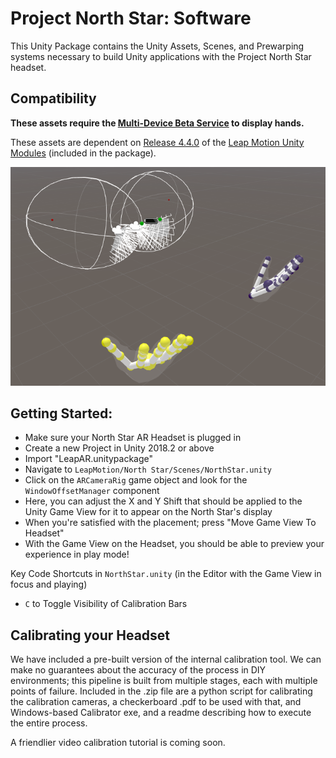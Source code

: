 # Project North Star: Software

This Unity Package contains the Unity Assets, Scenes, and Prewarping systems necessary to build Unity applications with the Project North Star headset.

## Compatibility 

**These assets require the [Multi-Device Beta Service](https://github.com/leapmotion/UnityModules/tree/feat-multi-device/Multidevice%20Service) to display hands.**

These assets are dependent on [Release 4.4.0](https://github.com/leapmotion/UnityModules/pull/1010) of the [Leap Motion Unity Modules](https://github.com/leapmotion/UnityModules) (included in the package). 

[![North Star Starting Scene](/Software/imgs/UnityNorthStarRig.png)](https://github.com/leapmotion/ProjectNorthStar/tree/master/Software)


## Getting Started:
  - Make sure your North Star AR Headset is plugged in
  - Create a new Project in Unity 2018.2 or above
  - Import "LeapAR.unitypackage"
  - Navigate to `LeapMotion/North Star/Scenes/NorthStar.unity`
  - Click on the `ARCameraRig` game object and look for the `WindowOffsetManager` component
  - Here, you can adjust the X and Y Shift that should be applied to the Unity Game View for it to appear on the North Star's display
  - When you're satisfied with the placement; press "Move Game View To Headset"
  - With the Game View on the Headset, you should be able to preview your experience in play mode!
  
  Key Code Shortcuts in `NorthStar.unity` (in the Editor with the Game View in focus and playing)
  - `C` to Toggle Visibility of Calibration Bars


## Calibrating your Headset

We have included a pre-built version of the internal calibration tool.  We can make no guarantees about the accuracy of the process in DIY environments; this pipeline is built from multiple stages, each with multiple points of failure.  Included in the .zip file are a python script for calibrating the calibration cameras, a checkerboard .pdf to be used with that, and Windows-based Calibrator exe, and a readme describing how to execute the entire process.

A friendlier video calibration tutorial is coming soon.